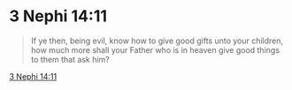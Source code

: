 # 3 Nephi 14:11

> If ye then, being evil, know how to give good gifts unto your children, how much more shall your Father who is in heaven give good things to them that ask him?

[3 Nephi 14:11](https://www.churchofjesuschrist.org/study/scriptures/bofm/3-ne/14?lang=eng&id=p11#p11)


